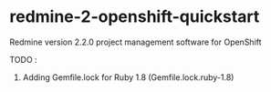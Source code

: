 redmine-2-openshift-quickstart
==============================

Redmine version 2.2.0 project management software for OpenShift


TODO :
1) Adding Gemfile.lock for Ruby 1.8 (Gemfile.lock.ruby-1.8)
